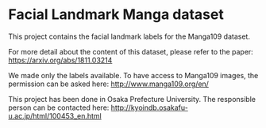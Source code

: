 # Facial Landmark Manga dataset

This project contains the facial landmark labels for the Manga109 dataset.

For more detail about the content of this dataset, please refer to the paper: https://arxiv.org/abs/1811.03214

We made only the labels available. To have access to Manga109 images, the permission can be asked here: http://www.manga109.org/en/

This project has been done in Osaka Prefecture University. The responsible person can be contacted here: http://kyoindb.osakafu-u.ac.jp/html/100453_en.html
